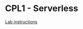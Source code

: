 # CPL1 - Serverless
[Lab instructions](https://github.com/IBM-Cloud/openwhisk-workshops/tree/master/bootcamp)
